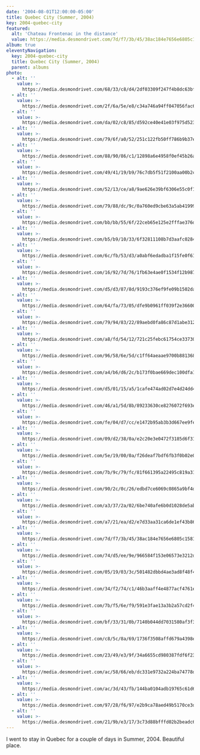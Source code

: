 ```yaml
---
date: '2004-08-01T12:00:00-05:00'
title: Quebec City (Summer, 2004)
key: 2004-quebec-city
featured: 
  alt: 'Chateau Frontenac in the distance'
  value: https://media.desmondrivet.com/7d/f7/3b/45/38ac184e7656e6805c1581d72dd3c06ff87b252e86a1797347f956e3.jpg
album: true
eleventyNavigation:
  key: 2004-quebec-city
  title: Quebec City (Summer, 2004)
  parent: albums
photo:
  - alt: ''
    value: >-
      https://media.desmondrivet.com/68/33/c8/d4/2df03309f247f4b8dc63bfccbbb39d7bbaf56e3607723b6ee2c5654c.jpg
  - alt: ''
    value: >-
      https://media.desmondrivet.com/2f/6a/5e/e8/c34a746a94ff047056fac694b0a68dfdfd17b4951c3c82c0ed2f12f5.jpg
  - alt: ''
    value: >-
      https://media.desmondrivet.com/da/02/c8/85/d592ce40e41e03f975d5230db5822194851df72c6556411734702012.jpg
  - alt: ''
    value: >-
      https://media.desmondrivet.com/79/6f/a0/52/251c122fb50ff786b9b37ec735de009738099b05d73acef7f4d88077.jpg
  - alt: ''
    value: >-
      https://media.desmondrivet.com/88/90/86/c1/12898a6e4958f0ef45b26a5560e5baa6f4e09a31ccc0e1e8bc98c01c.jpg
  - alt: ''
    value: >-
      https://media.desmondrivet.com/49/41/19/b9/76c7db5f51f2100aa00b2c0b8794bd7dea65202260a1616686915df3.jpg
  - alt: ''
    value: >-
      https://media.desmondrivet.com/52/13/ce/a8/9ae626e39bf6306e55c0f1b379cfede4d5ba02974a2631bb1e232ca6.jpg
  - alt: ''
    value: >-
      https://media.desmondrivet.com/79/88/dc/9c/0a760ed9cbe63a5ab41999e4e1b893a45e4843680433221917825c0e.jpg
  - alt: ''
    value: >-
      https://media.desmondrivet.com/bb/bb/55/6f/22ceb65e125e2fffae376d17c97dc8ea8744471f1ed4e7abf8e2f75e.jpg
  - alt: ''
    value: >-
      https://media.desmondrivet.com/b5/b9/10/33/6f32811108b7d3aafc0284c269fa71b7d691955520f675da2e92e1a0.jpg
  - alt: ''
    value: >-
      https://media.desmondrivet.com/6c/fb/53/d3/a0abf6edadba1f15fe0f611eaa3916a52aee58e835ba9fabc473ab7d.jpg
  - alt: ''
    value: >-
      https://media.desmondrivet.com/16/92/7d/76/1fb63e4ae0f1534f12b9875297c93f82b426282471adeebc920baf0a.jpg
  - alt: ''
    value: >-
      https://media.desmondrivet.com/d5/d3/87/8d/9193c376ef9fe09b1502daa710f4deda4247d00e3d36f4e6d775f9c8.jpg
  - alt: ''
    value: >-
      https://media.desmondrivet.com/64/fa/73/05/dfe9b0961ff039f2e36600da30d841a94aa7f11f987d470fa296cefb.jpg
  - alt: ''
    value: >-
      https://media.desmondrivet.com/79/94/83/22/89aebd0fa86c87d1abe312018fb5f52dd1f877d33ba6cd69cbb6fa2f.jpg
  - alt: ''
    value: >-
      https://media.desmondrivet.com/a8/fd/54/12/721c25febc61754ce33730de2b6c3011a95823a1ce8e1d6482697787.jpg
  - alt: ''
    value: >-
      https://media.desmondrivet.com/96/58/6e/5d/c1ff64aeaae9700b88136821dc862a970cc23cc59f6c2d55e31f9a8f.jpg
  - alt: ''
    value: >-
      https://media.desmondrivet.com/a4/b6/d6/2c/b173f0bae669dec100dfa164b22fc53c2abcaf2736a35baaf7ffe85d.jpg
  - alt: ''
    value: >-
      https://media.desmondrivet.com/d5/01/15/a5/1cafe474ad02d7e4d24dd415241ac7122e03ff4b055d43a671983b66.jpg
  - alt: ''
    value: >-
      https://media.desmondrivet.com/46/a1/5d/8b/89233630ce8276072f693e68387790698bff59f1474af135d6813960.jpg
  - alt: ''
    value: >-
      https://media.desmondrivet.com/fe/04/d7/cc/e1472b95ab3b3d667ee9fe90f074f524731fba357d889ea5722efe98.jpg
  - alt: ''
    value: >-
      https://media.desmondrivet.com/09/d2/38/0a/e2c20e3e0472f3185d6f3161d97fdb5a34fcbaa3114e7e0e83de0992.jpg
  - alt: ''
    value: >-
      https://media.desmondrivet.com/5e/19/00/0a/f26deaf7bdf6fb3f0b02e0b4f3df86a53eb54329941579e200c3719b.jpg
  - alt: ''
    value: >-
      https://media.desmondrivet.com/7b/9c/79/fc/81f661395a22495c819a31b0de68da9c087f119fe966b788735e3ff0.jpg
  - alt: ''
    value: >-
      https://media.desmondrivet.com/90/2c/0c/26/edbd7ce6069c0865a9bf4d38942e8cd9595a28430852a7b4fd2d2cce.jpg
  - alt: ''
    value: >-
      https://media.desmondrivet.com/a3/37/2a/02/6be740afe6b0d1028de5ab6f6caea956f8c1014c101d5cfe946a33d5.jpg
  - alt: ''
    value: >-
      https://media.desmondrivet.com/a7/21/ea/d2/e7d33aa31ca6de1ef43b8637efefebea7eb144e875a28eaeb14e6726.jpg
  - alt: ''
    value: >-
      https://media.desmondrivet.com/7d/f7/3b/45/38ac184e7656e6805c1581d72dd3c06ff87b252e86a1797347f956e3.jpg
  - alt: ''
    value: >-
      https://media.desmondrivet.com/74/d5/ee/9e/966584f153e06573e3212da1b265c443a51b1ba516e51ea75e9ab1f6.jpg
  - alt: ''
    value: >-
      https://media.desmondrivet.com/05/19/03/3c/501482dbbd4ae3ad8f48f45eacb3b0b5bee632b0126fe11caf7805cd.jpg
  - alt: ''
    value: >-
      https://media.desmondrivet.com/34/f2/74/c1/46b3aaff4e4877acf4761e368d3de5ee5650fa60c40c35bc8e34e47b.jpg
  - alt: ''
    value: >-
      https://media.desmondrivet.com/7b/f5/6e/f9/591e3fae13a3b2a57cd2f48a6d5fd89d9322bc16788b120faa5429f6.jpg
  - alt: ''
    value: >-
      https://media.desmondrivet.com/bf/33/31/0b/7140b044dd7031580af3f31135ca0d6935ee68991343405c5ca148aa.jpg
  - alt: ''
    value: >-
      https://media.desmondrivet.com/c8/5c/8a/69/1736f3508affd679a4398ebc5e9dca8e609ec588a4546eba5ae13eb1.jpg
  - alt: ''
    value: >-
      https://media.desmondrivet.com/23/49/e3/9f/34a6655cd980387fdf6f23099be35e0e67108a70a8a4dcc5392320ce.jpg
  - alt: ''
    value: >-
      https://media.desmondrivet.com/ac/58/66/eb/dc331e9732a224ba74778d43e81106323dc86588a016dcf6c5896e23.jpg
  - alt: ''
    value: >-
      https://media.desmondrivet.com/ac/3d/43/fb/144ba0104adb19765c61d69e7bcdf0a2f070428f45b59b539d989dd1.jpg
  - alt: ''
    value: >-
      https://media.desmondrivet.com/97/28/f6/97/e2b9ca78aed49b5170ce3d85e26b1ffbc99e8fff524943508f7611ed.jpg
  - alt: ''
    value: >-
      https://media.desmondrivet.com/21/9b/e3/17/3c73d88bfffd02b2beadc60c457d3d3f75a6e0385cfdadfc92143932.jpg
---
```


I went to stay in Quebec for a couple of days in Summer, 2004.  Beautiful place.
